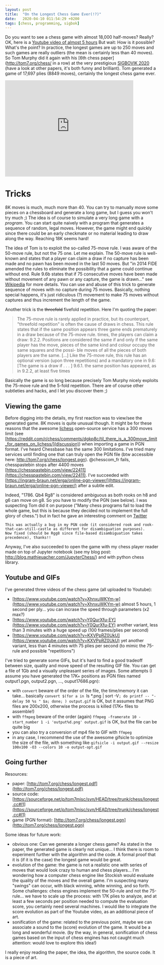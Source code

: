 ```yaml
---
layout: post
title:  "On the Longest Chess Game Ever(!?)"
date:   2020-04-10 011:54:29 +0200
tags: [chess, programming, sigbok]
---
```


Do you want to see a chess game with almost 18,000 half-moves? Really? OK, here is a [Youtube video of almost 5 hours](https://www.youtube.com/watch?v=XhnxuWKYm-w)
But wait: How is it possible? What's the point? In practice, the longest games are up to 250 moves and such games are really outliers (the mean is certainly less than 40 moves).
So Tom Murphy did it again with his [6th chess paper](http://tom7.org/chess/ in a row) at the very prestigious [SIGBOVIK 2020](http://sigbovik.org/2020/) (have a look at other papers, it's both funny and brilliant).
Tom generated a game of 17,697 plies (8849 moves), certainly the longest chess game ever.

<iframe width="420" height="315" src="http://www.youtube.com/embed/XhnxuWKYm-w" frameborder="0" allowfullscreen></iframe>

# Tricks

8K moves is much, much more than 40. You can try to manually move some pieces on a chessboard and generate a long game, but I guess you won't try much ;)
The idea is of course to simulate a very long game with a *program*.
You can start quite naively with a program that generates a sequence of random, legal moves.
However, the game might end quickly since there could be an early checkmate or no material leading to draw along the way. Reaching 18K seems hard! 

The idea of Tom is to exploit the so-called 75-move rule. I was aware of the 50-move rule, but not the 75 one. Let me explain. 
The 50-move rule is well-known and states that a player can claim a draw if no capture has been made and no pawn has been moved in the last 50 moves. 
But "in 2014 FIDE amended the rules to eliminate the possibility that a game could continue without end. Rule 9.6b states that if 75 consecutive moves have been made without movement of any pawn or any capture, the game is drawn..." see [Wikipedia](https://en.wikipedia.org/wiki/Fifty-move_rule) for more details.
You can use and abuse of this trick to generate sequence of moves with no capture during 75 moves. Basically, nothing special happens, it's just ridiculous (?) movement to make 75 moves without captures and thus increment the length of the game. 

Another trick is the ~~threefold~~ fivefold repetition. Here I'm quoting the paper:

> The 75-move rule is rarely applied in practice, but its counterpart, "threefold repetition" is often the cause of draws in chess.
> This rule states that if the same position appears three game ends prematurely in a draw because of the 75-move rule.
> times, the players can claim a draw:
>       9.2.2. Positions are considered the same if and only if the
>       same player has the move, pieces of the same kind
>       and colour occupy the same squares and the possi-
>       ble moves of all the pieces of both players are the
>       same. [...]
> Like the 75-move rule, this rule has an optional version (upon
> three repetitions) and a mandatory one in 9.6:
>      [The game is a draw if . . . ]
>      9.6.1. the same position has appeared, as in 9.2.2, at
>      least five times

Basically the game is so long because precisely Tom Murphy nicely exploits the 75-move rule and the 5-fold repetition.
There are of course other subtleties and hacks, and I let you discover them ;) 

## Viewing the game 

Before digging into the details, my first reaction was to view/see the generated game.
8K moves is quite unusual though. It might be for these reasons that the awesome [lichess](https://lichess.org/) open-source service has a 300 moves limit (see [https://reddit.com/r/chess/comments/dgkp8c/til_there_is_a_300move_limit_for_games_on_lichess/](discussion)) when importing a game in PGN format. I've heard Chessbase has the same 300 limitations.
I've tried many services until finding one that can truly open the PGN file (btw accessible here: http://tom7.org/chess/longest.pgn). 
@chesscom_fr fails, chesspastebin stops after 4400 moves [https://chesspastebin.com/view/22411](https://chesspastebin.com/view/22411).
I've succeeded with [https://ingram-braun.net/erga/online-pgn-viewer/](https://ingram-braun.net/erga/online-pgn-viewer/) after a subtle edit.

Indeed, "1786. Qb4 Rg8" is considered ambiguous as both rooks on h8 and g6 can move on g8. So you have to modify the PGN (see below). 
I was suspecting Tom did it on purpose ("Many chess programs fail to load the whole game, but this is because they decided not to implement the full glory of chess.")
but in fact he gave an interesting comment on [Twitter](https://twitter.com/tom7/status/1245909267720343554)
```
This was actually a bug in my PGN code (it considered rook and rook-that-can-still-castle as different for disambiguation purposes).
Now fixed (should be Rgg8 since file-based disambiguation takes precedence), thanks!!
```

Anyway, I've also succeeded to open the game with my chess player reader made on top of Jupyter notebook (see my blog post: http://blog.mathieuacher.com/JupyterChess/) and with python chess library.

## Youtube and GIFs

I've generated three videos of the chess game (all uploaded to Youtube):
 * [https://www.youtube.com/watch?v=XhnxuWKYm-w](https://www.youtube.com/watch?v=XhnxuWKYm-w) almost 5 hours, 1 second per ply... you can incrase the speed through parameters (x2 max?)
 * [https://www.youtube.com/watch?v=Y0QurXfu-EY](https://www.youtube.com/watch?v=Y0QurXfu-EY) another variant, less than 3 minutes with a huge speed up (100 frames/plies per second)
 * [https://www.youtube.com/watch?v=KXVPpRZ0UkU](https://www.youtube.com/watch?v=KXVPpRZ0UkU) yet another variant, less than 4 minutes with 75 plies per second (to mimic the 75-rule and possible "repetitions")

I've tried to generate some GIFs, but it's hard to find a good tradeoff between size, quality and move speed of the resulting GIF file.
You can get a file of 1Gb and a visually unpleasant series of images. 
Some attempts (I assume you have generated the 17K+ positions as PGN files named output1.pgn, output2.pgn, ..., ouput17686.pgn):
 * with `convert` beware of the order of the file, the time/memory it can take... basically `convert $(for a in `ls *.png | sort -V`; do printf -- "-delay 50 %s " $a; done; ) output.gif` is OK, but it assumes that PNG files are 200x200, otherwise the process is killed (17K+ files to assemble!)
 * with `ffmpeg` beware of the order (again) `ffmpeg -framerate 10 -start_number 1 -i 'output%d.png' output.gif` is OK, but the file can be quite big
 * you can also try a conversion of mp4 file to GIF with `ffmpeg`
 * in any case, I recommend the use of the awesome gifsicle to optimize the size of the file, with something like `gifsicle -i output.gif --resize 100x100 -O3 --colors 10 -o output-opt.gif`

## Going further

Resources:
 * paper: [http://tom7.org/chess/longest.pdf](http://tom7.org/chess/longest.pdf)
 * source code: [https://sourceforge.net/p/tom7misc/svn/HEAD/tree/trunk/chess/longest.cc#l1](https://sourceforge.net/p/tom7misc/svn/HEAD/tree/trunk/chess/longest.cc#l1)
 * game (PGN format): [http://tom7.org/chess/longest.pgn](http://tom7.org/chess/longest.pgn)

Some ideas for future work:
 * obvious one: Can we generate a longer chess game? As stated in the paper, the generated game is clearly not unique... I think there is room to experiment further with the algorithm and the code. A formal proof that it is (if it is the case) the longest game would be great.
 * evolution of the game: the game is not a realistic one with series of moves that would look crazy to human and chess players... I'm wondering how a computer chess engine like Stockish would evaluate the quality of the moves and the overall game. I'm suspecting many "swings" can occur, with black winning, white winning, and so forth. Some challenges: chess engines implement the 50-rule and not the 75-rule... we have to scale up the process: with 17K plies to analyze, and at least a few seconds per position needed to compute the evaluation score, you certainly need several machines. I would like to integrate the score evolution as part of the Youtube video, as an additional piece of art.
 * sonification of the game: related to the previous point, maybe we can associate a sound to the (score) evolution of the game. It would be a long and wonderful movie. (by the way, in general, sonification of chess games based on the input of chess engines has not caught much attention: would love to explore this idea!) 

I really enjoy reading the paper, the idea, the algorithm, the source code. It is a piece of art. 





